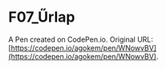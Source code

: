 # F07_Űrlap

A Pen created on CodePen.io. Original URL: [https://codepen.io/agokem/pen/WNowvBV](https://codepen.io/agokem/pen/WNowvBV).


